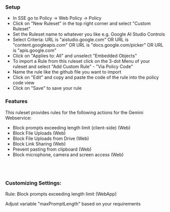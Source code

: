 ### Setup

- In SSE go to Policy -> Web Policy -> Policy
- Click on "New Ruleset" in the top right corner and select "Custom Ruleset"
- Set the Ruleset name to whatever you like e.g. Google AI Studio Controls
- Select Criteria:
  URL is "aistudio.google.com"
  OR
  URL is "content.googleapis.com"
  OR
  URL is "docs.google.com/picker"
  OR
  URL is "apis.google.com"
- Click on "Applies to: All" and unselect "Embedded Objects"
- To import a Rule from this ruleset click on the 3-dot Menu of your ruleset and select "Add Custom Rule" - "Via Policy Code"
- Name the rule like the github file you want to import
- Click on "Edit" and copy and paste the code of the rule into the policy code view
- Click on "Save" to save your rule
  
### Features

This ruleset provides rules for the following actions for the Gemini Webservice:

- Block prompts exceeding length limit (client-side) (Web)
- Block File Uploads (Web)
- Block File Uploads from Drive (Web)
- Block Link Sharing (Web)
- Prevent pasting from clipboard (Web)
- Block microphone, camera and screen access (Web)

<br/><br/>


### Customizing Settings:

Rule: Block prompts exceeding length limit (WebApp)

Adjust variable "maxPromptLength" based on your requirements

<br/><br/>



